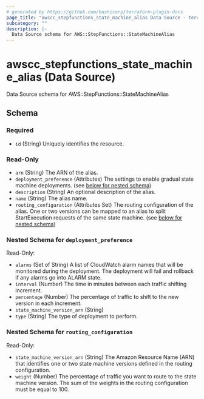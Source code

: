```yaml
---
# generated by https://github.com/hashicorp/terraform-plugin-docs
page_title: "awscc_stepfunctions_state_machine_alias Data Source - terraform-provider-awscc"
subcategory: ""
description: |-
  Data Source schema for AWS::StepFunctions::StateMachineAlias
---
```


# awscc_stepfunctions_state_machine_alias (Data Source)

Data Source schema for AWS::StepFunctions::StateMachineAlias



<!-- schema generated by tfplugindocs -->
## Schema

### Required

- `id` (String) Uniquely identifies the resource.

### Read-Only

- `arn` (String) The ARN of the alias.
- `deployment_preference` (Attributes) The settings to enable gradual state machine deployments. (see [below for nested schema](#nestedatt--deployment_preference))
- `description` (String) An optional description of the alias.
- `name` (String) The alias name.
- `routing_configuration` (Attributes Set) The routing configuration of the alias. One or two versions can be mapped to an alias to split StartExecution requests of the same state machine. (see [below for nested schema](#nestedatt--routing_configuration))

<a id="nestedatt--deployment_preference"></a>
### Nested Schema for `deployment_preference`

Read-Only:

- `alarms` (Set of String) A list of CloudWatch alarm names that will be monitored during the deployment. The deployment will fail and rollback if any alarms go into ALARM state.
- `interval` (Number) The time in minutes between each traffic shifting increment.
- `percentage` (Number) The percentage of traffic to shift to the new version in each increment.
- `state_machine_version_arn` (String)
- `type` (String) The type of deployment to perform.


<a id="nestedatt--routing_configuration"></a>
### Nested Schema for `routing_configuration`

Read-Only:

- `state_machine_version_arn` (String) The Amazon Resource Name (ARN) that identifies one or two state machine versions defined in the routing configuration.
- `weight` (Number) The percentage of traffic you want to route to the state machine version. The sum of the weights in the routing configuration must be equal to 100.
